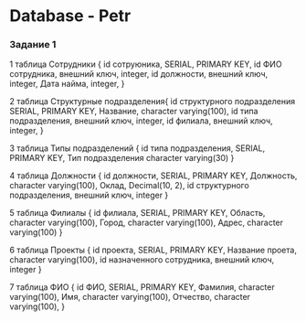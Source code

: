 # Database - Petr

### Задание 1

1 таблица
Сотрудники {
	id сотруюника, SERIAL, PRIMARY KEY,
	id ФИО сотрудника, внешний ключ, integer,
	id должности, внешний ключ, integer,
	Дата найма, integer,
}

2 таблица 
Структурные подразделения{
	id cтруктурного подразделения SERIAL, PRIMARY KEY,
	Название, character varying(100),
	id типа подразделения, внешний ключ, integer,
	id филиала, внешний ключ, integer,
}

3 таблица
Типы подразделений {
	id типа подразделения, SERIAL, PRIMARY KEY,
	Тип подразделения character varying(30)
}

4 таблица
Должности {
	id должности, SERIAL, PRIMARY KEY,
	Должность, character varying(100),
	Оклад, Decimal(10, 2),
	id структурного подразделения, внешний ключ, integer
}

5 таблица
Филиалы {
	id филиала, SERIAL, PRIMARY KEY,
	Область, character varying(100),
	Город, character varying(100),
	Адрес, character varying(100)
}

6 таблица
Проекты {
	id проекта, SERIAL, PRIMARY KEY,
	Название проета, character varying(100),
	id назначенного сотрудника, внешний ключ, integer
}

7 таблица
ФИО {
	id ФИО, SERIAL, PRIMARY KEY,
	Фамилия, character varying(100),
	Имя, character varying(100),
	Отчество, character varying(100),
}
